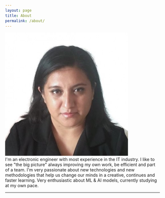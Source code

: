 ```yaml
---
layout: page
title: About
permalink: /about/
---
```


<img class="col one right" src="/img/ara.jpg">

<br/>
I'm an electronic engineer with most experience in the IT industry. I like to see "the big picture" always improving my own work, be efficient and part of a team. I'm very passionate about new technologies and new methodologies that help us change our minds in a  creative, continues and faster learning. Very enthusiastic about ML & AI models, currently studying at my own pace. 

<br/>
<hr/>
<br/>
<span class="contacticon center">
	<a href="mailto:araceli.mepi@gmail.com"><i class="fa fa-envelope-square"></i></a>
	<a href="https://www.linkedin.com/in/aracelimedina" target="_blank"><i class="fa fa-linkedin-square"></i></a>
	<a href="https://twitter.com/AraceliMepi" target="_blank"><i class="fa fa-twitter-square"></i></a>
</span>



